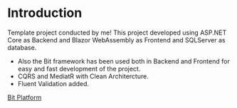 

# Introduction
Template project conducted by me! This project developed using ASP.NET Core as Backend and Blazor WebAssembly as Frontend and SQLServer as database.

- Also the Bit framework has been used both in Backend and Frontend for easy and fast development of the project.
- CQRS and MediatR with Clean Architercture.
- Fluent Validation added.


<a href="https://github.com/bitfoundation/bitplatform">Bit Platform</a>


 
